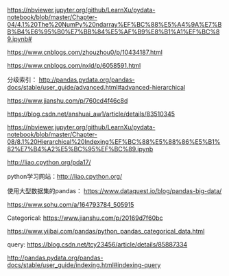 https://nbviewer.jupyter.org/github/LearnXu/pydata-notebook/blob/master/Chapter-04/4.1%20The%20NumPy%20ndarray%EF%BC%88%E5%A4%9A%E7%BB%B4%E6%95%B0%E7%BB%84%E5%AF%B9%E8%B1%A1%EF%BC%89.ipynb#

https://www.cnblogs.com/zhouzhou0/p/10434187.html

https://www.cnblogs.com/nxld/p/6058591.html

分级索引：
http://pandas.pydata.org/pandas-docs/stable/user_guide/advanced.html#advanced-hierarchical

https://www.jianshu.com/p/760cd4f46c8d

https://blog.csdn.net/anshuai_aw1/article/details/83510345

https://nbviewer.jupyter.org/github/LearnXu/pydata-notebook/blob/master/Chapter-08/8.1%20Hierarchical%20Indexing%EF%BC%88%E5%88%86%E5%B1%82%E7%B4%A2%E5%BC%95%EF%BC%89.ipynb

http://liao.cpython.org/pda17/



python学习网站：http://liao.cpython.org/



使用大型数据集的pandas：
https://www.dataquest.io/blog/pandas-big-data/

https://www.sohu.com/a/164793784_505915



Categorical:
https://www.jianshu.com/p/20169d7f60bc

https://www.yiibai.com/pandas/python_pandas_categorical_data.html


query:
https://blog.csdn.net/tcy23456/article/details/85887334

http://pandas.pydata.org/pandas-docs/stable/user_guide/indexing.html#indexing-query
